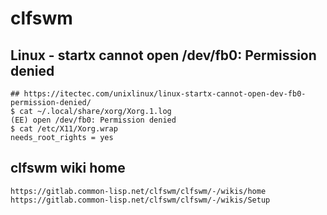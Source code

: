 clfswm
=======

## Linux - startx cannot open /dev/fb0: Permission denied

    ## https://itectec.com/unixlinux/linux-startx-cannot-open-dev-fb0-permission-denied/
    $ cat ~/.local/share/xorg/Xorg.1.log
    (EE) open /dev/fb0: Permission denied
    $ cat /etc/X11/Xorg.wrap
    needs_root_rights = yes

## clfswm wiki home

    https://gitlab.common-lisp.net/clfswm/clfswm/-/wikis/home
    https://gitlab.common-lisp.net/clfswm/clfswm/-/wikis/Setup
